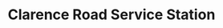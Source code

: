 ---
title: "Clarence Road Service Station"
url: /derby/clarence-road-service-station/
shop: Autowerkstatt
---